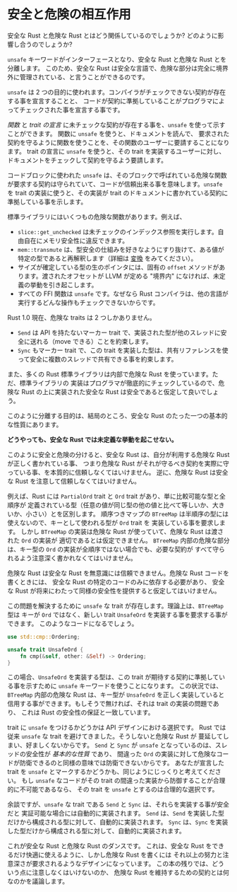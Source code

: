<!-- # How Safe and Unsafe Interact -->

# 安全と危険の相互作用


<!-- What's the relationship between Safe Rust and Unsafe Rust? How do they
interact? -->
安全な Rust と危険な Rust とはどう関係しているのでしょうか? どのように影響し合うのでしょうか?

<!-- The separation between Safe Rust and Unsafe Rust is controlled with the
`unsafe` keyword, which acts as an interface from one to the other. This is
why we can say Safe Rust is a safe language: all the unsafe parts are kept
exclusively behind the boundary. -->

`unsafe` キーワードがインターフェースとなり、安全な Rust と危険な Rust とを分離します。
このため、安全な Rust は安全な言語で、危険な部分は完全に境界外に管理されている、と言うことができるのです。

<!--
The `unsafe` keyword has two uses: to declare the existence of contracts the
compiler can't check, and to declare that the adherence of some code to
those contracts has been checked by the programmer.
-->

`unsafe` は 2 つの目的に使われます。コンパイラがチェックできない契約が存在する事を宣言することと、
コードが契約に準拠していることがプログラマによってチェックされた事を宣言する事です。

<!--
You can use `unsafe` to indicate the existence of unchecked contracts on
_functions_ and on _trait declarations_. On functions, `unsafe` means that
users of the function must check that function's documentation to ensure
they are using it in a way that maintains the contracts the function
requires. On trait declarations, `unsafe` means that implementors of the
trait must check the trait documentation to ensure their implementation
maintains the contracts the trait requires.
-->

_関数_ と _trait の宣言_ に未チェックな契約が存在する事を、`unsafe` を使って示すことができます。
関数に `unsafe` を使うと、ドキュメントを読んで、
要求された契約を守るように関数を使うことを、その関数のユーザーに要請することになります。
trait の宣言に `unsafe` を使うと、その trait を実装するユーザーに対し、ドキュメントをチェックして契約を守るよう要請します。

<!--
You can use `unsafe` on a block to declare that all constraints required
by an unsafe function within the block have been adhered to, and the code
can therefore be trusted. You can use `unsafe` on a trait implementation
to declare that the implementation of that trait has adhered to whatever
contracts the trait's documentation requires.
-->

コードブロックに使われた `unsafe` は、そのブロックで呼ばれている危険な関数が要求する契約は守られていて、コードが信頼出来る事を意味します。`unsafe` を trait の実装に使うと、その実装が trait のドキュメントに書かれている契約に準拠している事を示します。

<!--
The standard library has a number of unsafe functions, including:
-->

標準ライブラリにはいくつもの危険な関数があります。例えば、

<!--
* `slice::get_unchecked`, which performs unchecked indexing, allowing
  memory safety to be freely violated.
* `mem::transmute` reinterprets some value as having a given type, bypassing
  type safety in arbitrary ways (see [conversions] for details).
* Every raw pointer to a sized type has an intrinstic `offset` method that
  invokes Undefined Behavior if the passed offset is not "in bounds" as
  defined by LLVM.
* All FFI functions are `unsafe` because the other language can do arbitrary
  operations that the Rust compiler can't check.
-->

* `slice::get_unchecked` は未チェックのインデックス参照を実行します。自由自在にメモリ安全性に違反できます。
* `mem::transmute` は、型安全の仕組みを好きなようにすり抜けて、ある値が特定の型であると再解釈します（詳細は [変換] をみてください）。
* サイズが確定している型の生のポインタには、固有の `offset` メソッドがあります。渡されたオフセットが LLVM が定める "境界内" になければ、未定義の挙動を引き起こします。
* すべての FFI 関数は `unsafe` です。なぜなら Rust コンパイラは、他の言語が実行するどんな操作もチェックできないからです。

<!--
As of Rust 1.0 there are exactly two unsafe traits:
-->

Rust 1.0 現在、危険な traits は 2 つしかありません。

<!--
* `Send` is a marker trait (a trait with no API) that promises implementors are
  safe to send (move) to another thread.
* `Sync` is a marker trait that promises threads can safely share implementors
  through a shared reference.
  -->

* `Send` は API を持たないマーカー trait で、実装された型が他のスレッドに安全に送れる（move できる）ことを約束します。
* `Sync` もマーカー trait で、この trait を実装した型は、共有リファレンスを使って安全に複数のスレッドで共有できる事を約束します。

<!--
Much of the Rust standard library also uses Unsafe Rust internally, although
these implementations are rigorously manually checked, and the Safe Rust
interfaces provided on top of these implementations can be assumed to be safe.
-->

また、多くの Rust 標準ライブラリは内部で危険な Rust を使っています。ただ、標準ライブラリの
実装はプログラマが徹底的にチェックしているので、危険な Rust の上に実装された安全な Rust は安全であると仮定して良いでしょう。

<!--
The need for all of this separation boils down a single fundamental property
of Safe Rust:

**No matter what, Safe Rust can't cause Undefined Behavior.**
-->

このように分離する目的は、結局のところ、安全な Rust のたった一つの基本的な性質にあります。

**どうやっても、安全な Rust では未定義な挙動を起こせない。**

<!--
The design of the safe/unsafe split means that Safe Rust inherently has to
trust that any Unsafe Rust it touches has been written correctly (meaning
the Unsafe Rust actually maintains whatever contracts it is supposed to
maintain). On the other hand, Unsafe Rust has to be very careful about
trusting Safe Rust.
-->

このように安全と危険の分けると、安全な Rust は、自分が利用する危険な Rust が正しく書かれている事、
つまり危険な Rust がそれが守るべき契約を実際に守っている事、を本質的に信頼しなくてはいけません。
逆に、危険な Rust は安全な Rust を注意して信頼しなくてはいけません。

<!--
As an example, Rust has the `PartialOrd` and `Ord` traits to differentiate
between types which can "just" be compared, and those that provide a total
ordering (where every value of the type is either equal to, greater than,
or less than any other value of the same type). The sorted map type
`BTreeMap` doesn't make sense for partially-ordered types, and so it
requires that any key type for it implements the `Ord` trait. However,
`BTreeMap` has Unsafe Rust code inside of its implementation, and this
Unsafe Rust code cannot assume that any `Ord` implementation it gets makes
sense. The unsafe portions of `BTreeMap`'s internals have to be careful to
maintain all necessary contracts, even if a key type's `Ord` implementation
does not implement a total ordering.
-->

例えば、Rust には `PartialOrd` trait と `Ord` trait があり、単に比較可能な型と全順序が
定義されている型（任意の値が同じ型の他の値と比べて等しいか、大きいか、小さい）とを区別します。
順序つきマップの `BTreeMap` は半順序の型には使えないので、キーとして使われる型が `Ord` trait を
実装している事を要求します。
しかし `BTreeMap` の実装は危険な Rust が使っていて、危険な Rust は渡された `Ord` の実装が
適切であるとは仮定できません。
`BTreeMap` 内部の危険な部分は、キー型の `Ord` の実装が全順序ではない場合でも、必要な契約が
すべて守られるよう注意深く書かれなくてはいけません。

<!--
Unsafe Rust cannot automatically trust Safe Rust. When writing Unsafe Rust,
you must be careful to only rely on specific Safe Rust code, and not make
assumptions about potential future Safe Rust code providing the same
guarantees.
-->

危険な Rust は安全な Rust を無意識には信頼できません。危険な Rust コードを書くときには、
安全な Rust の特定のコードのみに依存する必要があり、
安全な Rust が将来にわたって同様の安全性を提供すると仮定してはいけません。

<!--
This is the problem that `unsafe` traits exist to resolve. The `BTreeMap`
type could theoretically require that keys implement a new trait called
`UnsafeOrd`, rather than `Ord`, that might look like this:
-->

この問題を解決するために `unsafe` な trait が存在します。理論上は、`BTreeMap` 型は
キーが `Ord` ではなく、新しい trait `UnsafeOrd` を実装する事を要求する事ができます。
このようなコードになるでしょう。

```rust
use std::cmp::Ordering;

unsafe trait UnsafeOrd {
    fn cmp(&self, other: &Self) -> Ordering;
}
```

<!--
Then, a type would use `unsafe` to implement `UnsafeOrd`, indicating that
they've ensured their implementation maintains whatever contracts the
trait expects. In this situation, the Unsafe Rust in the internals of
`BTreeMap` could trust that the key type's `UnsafeOrd` implementation is
correct. If it isn't, it's the fault of the unsafe trait implementation
code, which is consistent with Rust's safety guarantees.
-->

この場合、`UnsafeOrd` を実装する型は、この trait が期待する契約に準拠している事を示すために
`unsafe` キーワードを使うことになります。
この状況では、`BTreeMap` 内部の危険な Rust は、キー型が `UnsafeOrd` を正しく実装していると
信用する事ができます。もしそうで無ければ、それは trait の実装の問題であり、
これは Rust の安全性の保証と一致しています。

<!--
The decision of whether to mark a trait `unsafe` is an API design choice.
Rust has traditionally avoided marking traits unsafe because it makes Unsafe
Rust pervasive, which is not desirable. `Send` and `Sync` are marked unsafe
because thread safety is a *fundamental property* that unsafe code can't
possibly hope to defend against in the way it could defend against a bad
`Ord` implementation. The decision of whether to mark your own traits `unsafe`
depends on the same sort of consideration. If `unsafe` code cannot reasonably
expect to defend against a bad implementation of the trait, then marking the
trait `unsafe` is a reasonable choice.
-->

trait に `unsafe` をつけるかどうかは API デザインにおける選択です。
Rust では従来 `unsafe` な trait を避けてきました。そうしないと危険な Rust が
蔓延してしまい、好ましくないからです。
`Send` と `Sync` が `unsafe` となっているのは、スレッドの安全性が *基本的な性質* であり、
間違った `Ord` の実装に対して危険なコードが防衛できるのと同様の意味では防衛できないからです。
あなたが宣言した trait を `unsafe` とマークするかどうかも、同じようにじっくりと考えてください。
もし `unsafe` なコードがその trait の間違った実装から防御することが合理的に不可能であるなら、
その trait を `unsafe` とするのは合理的な選択です。

<!--
As an aside, while `Send` and `Sync` are `unsafe` traits, they are
automatically implemented for types when such derivations are provably safe
to do. `Send` is automatically derived for all types composed only of values
whose types also implement `Send`. `Sync` is automatically derived for all
types composed only of values whose types also implement `Sync`.
-->

余談ですが、`unsafe` な trait である `Send` と `Sync` は、それらを実装する事が安全だと
実証可能な場合には自動的に実装されます。
`Send` は、`Send` を実装した型だけから構成される型に対して、自動的に実装されます。
`Sync` は、`Sync` を実装した型だけから構成される型に対して、自動的に実装されます。

<!--
This is the dance of Safe Rust and Unsafe Rust. It is designed to make using
Safe Rust as ergonomic as possible, but requires extra effort and care when
writing Unsafe Rust. The rest of the book is largely a discussion of the sort
of care that must be taken, and what contracts it is expected of Unsafe Rust
to uphold.
-->

これが安全な Rust と危険な Rust のダンスです。
これは、安全な Rust をできるだけ快適に使えるように、しかし危険な Rust を書くには
それ以上の努力と注意深さが要求されるようなデザインになっています。
この本の残りでは、どういう点に注意しなくはいけないのか、
危険な Rust を維持するための契約とは何なのかを議論します。



[drop flags]: drop-flags.html
[変換]: conversions.html

